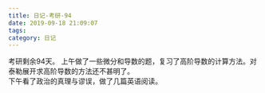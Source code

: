 ```yaml
---
title: 日记-考研-94
date: 2019-09-18 21:09:07
tags:
category: 日记
---
```

考研剩余94天。 
上午做了一些微分和导数的题，复习了高阶导数的计算方法。对泰勒展开求高阶导数的方法还不甚明了。  
下午看了政治的真理与谬误，做了几篇英语阅读。  